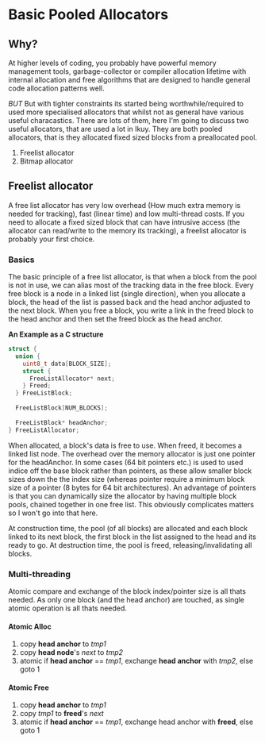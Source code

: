 # Basic Pooled Allocators

## Why?
At higher levels of coding, you probably have powerful memory management tools, garbage-collector or compiler allocation lifetime with internal allocation and free algorithms that are designed to handle general code allocation patterns well.

*BUT* But with tighter constraints its started being worthwhile/required to used more specialised allocators that whilst not as general have various useful characastics.
There are lots of them, here I'm going to discuss two useful allocators, that are used a lot in Ikuy. They are both pooled allocators, that is they allocated fixed sized blocks from a preallocated pool.
1. Freelist allocator
2. Bitmap allocator

## Freelist allocator
A free list allocator has very low overhead (How much extra memory is needed for tracking), fast (linear time) and low multi-thread costs. If you need to allocate a fixed sized block that can have intrusive access (the allocator can read/write to the memory its tracking), a freelist allocator is probably your first choice.

### Basics
The basic principle of a free list allocator, is that when a block from the pool is not in use, we can alias most of the tracking data in the free block. Every free block is a node in a linked list (single direction), when you allocate a block, the head of the list is passed back and the head anchor adjusted to the next block. When you free a block, you write a link in the freed block to the head anchor and then set the freed block as the head anchor.

**__An Example as a C structure__**
```C
struct {
  union {
    uint8_t data[BLOCK_SIZE];
    struct {
      FreeListAllocator* next;
    } Freed;
  } FreeListBlock;
  
  FreeListBlock[NUM_BLOCKS];
  
  FreeListBlock* headAnchor;
} FreeListAllocator;
```
When allocated, a block's data is free to use. When freed, it becomes a linked list node. The overhead over the memory allocator is just one pointer for the headAnchor. In some cases (64 bit pointers etc.) is used to used indice off the base block rather than pointers, as these allow smaller block sizes down the the index size (whereas pointer require a minimum block size of a pointer (8 bytes for 64 bit architectures). An advantage of pointers is that you can dynamically size the allocator by having multiple block pools, chained together in one free list. This obviously complicates matters so I won't go into that here.

At construction time, the pool (of all blocks) are allocated and each block linked to its next block, the first block in the list assigned to the head and its ready to go.
At destruction time, the pool is freed, releasing/invalidating all blocks.

### Multi-threading
Atomic compare and exchange of the block index/pointer size is all thats needed. As only one block (and the head anchor) are touched, as single atomic operation is all thats needed.

#### Atomic Alloc
1. copy **head anchor** to _tmp1_
2. copy **head node**'s _next_ to _tmp2_
3. atomic if **head anchor** == _tmp1_, exchange **head anchor** with _tmp2_, else goto 1

#### Atomic Free
1. copy **head anchor** to _tmp1_
2. copy _tmp1_ to **freed**'s _next_
3. atomic if **head anchor** == _tmp1_, exchange head anchor with **freed**, else goto 1

